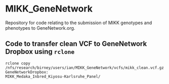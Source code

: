 # MIKK_GeneNetwork

Repository for code relating to the submission of MIKK genotypes and phenotypes to GeneNetwork.org.

## Code to transfer clean VCF to GeneNetwork Dropbox using `rclone`

```
rclone copy /nfs/research/birney/users/ian/MIKK_GeneNetwork/vcfs/mikk_clean.vcf.gz GeneNetworkDropbox:
MIKK_Medaka_Inbred_Kiyosu-Karlsruhe_Panel/
```
